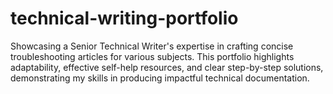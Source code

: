 # technical-writing-portfolio
Showcasing a Senior Technical Writer's expertise in crafting concise troubleshooting articles for various subjects. This portfolio highlights adaptability, effective self-help resources, and clear step-by-step solutions, demonstrating my skills in producing impactful technical documentation.
